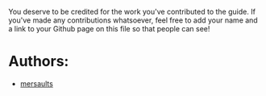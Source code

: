 You deserve to be credited for the work you've contributed to the guide. If you've made any contributions whatsoever, feel free to add your name and a link to your Github page on this file so that people can see!

# Authors:

- [mersaults](https://github.com/mersaults)
